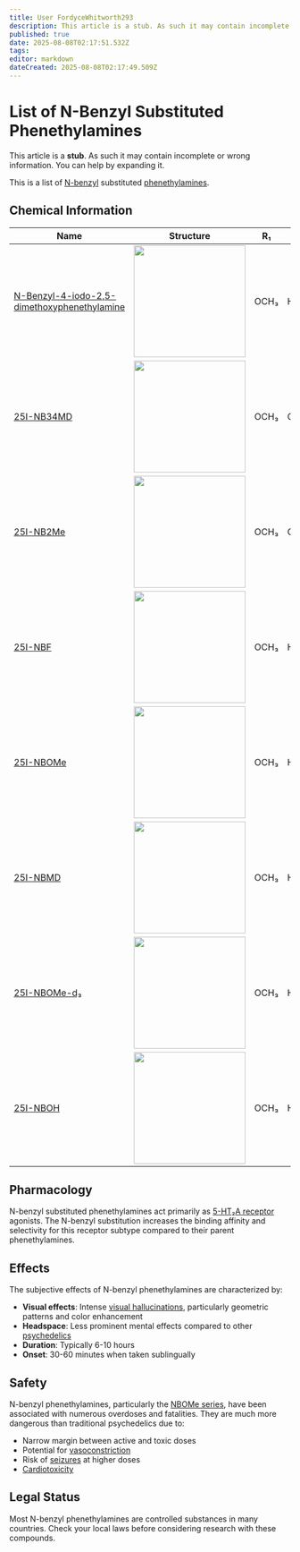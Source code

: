 ```yaml
---
title: User FordyceWhitworth293
description: This article is a stub. As such it may contain incomplete or wrong information. You can help by expanding it.
published: true
date: 2025-08-08T02:17:51.532Z
tags: 
editor: markdown
dateCreated: 2025-08-08T02:17:49.509Z
---
```


# List of N-Benzyl Substituted Phenethylamines

This article is a **stub**. As such it may contain incomplete or wrong information. You can help by expanding it.

This is a list of [N-benzyl](/en/n-benzyl) substituted [phenethylamines](/en/phenethylamines).

## Chemical Information

| Name | Structure | R₁ | R₂ | R₃ | R₄ | R₅ | RN |
|------|-----------|----|----|----|----|----|----|
| [N-Benzyl-4-iodo-2,5-dimethoxyphenethylamine](/en/n-benzyl-4-iodo-2,5-dimethoxyphenethylamine) | <img src="n-benzyl-4-iodo-2,5-dimethoxyphenethylamine.png" width="200"> | OCH₃ | H | OCH₃ | I | H | CH₂C₆H₅ |
| [25I-NB34MD](/en/25i-nb34md) | <img src="25i-nb34md.png" width="200"> | OCH₃ | CH₃ | OCH₃ | I | CH₃ | CH₂C₆H₅ |
| [25I-NB2Me](/en/25i-nb2me) | <img src="25i-nb2me.png" width="200"> | OCH₃ | CH₃ | OCH₃ | I | H | CH₂C₆H₅ |
| [25I-NBF](/en/25i-nbf) | <img src="25i-nbf.png" width="200"> | OCH₃ | H | OCH₃ | I | H | CH₂C₆H₄F |
| [25I-NBOMe](/en/25i-nbome) | <img src="25i-nbome.png" width="200"> | OCH₃ | H | OCH₃ | I | H | CH₂C₆H₄OCH₃ |
| [25I-NBMD](/en/25i-nbmd) | <img src="25i-nbmd.png" width="200"> | OCH₃ | H | OCH₃ | I | CH₃ | CH₂C₆H₄OCH₃ |
| [25I-NBOMe-d₃](/en/25i-nbome-d3) | <img src="25i-nbome-d3.png" width="200"> | OCH₃ | H | OCH₃ | I | H | CH₂C₆H₄OCD₃ |
| [25I-NBOH](/en/25i-nboh) | <img src="25i-nboh.png" width="200"> | OCH₃ | H | OCH₃ | I | H | CH₂C₆H₄OH |

## Pharmacology

N-benzyl substituted phenethylamines act primarily as [5-HT₂A receptor](/en/5-ht2a-receptor) agonists. The N-benzyl substitution increases the binding affinity and selectivity for this receptor subtype compared to their parent phenethylamines.

## Effects

The subjective effects of N-benzyl phenethylamines are characterized by:

- **Visual effects**: Intense [visual hallucinations](/en/visual-hallucinations), particularly geometric patterns and color enhancement
- **Headspace**: Less prominent mental effects compared to other [psychedelics](/en/psychedelics)
- **Duration**: Typically 6-10 hours
- **Onset**: 30-60 minutes when taken sublingually

## Safety

N-benzyl phenethylamines, particularly the [NBOMe series](/en/nbome-series), have been associated with numerous overdoses and fatalities. They are much more dangerous than traditional psychedelics due to:

- Narrow margin between active and toxic doses
- Potential for [vasoconstriction](/en/vasoconstriction)
- Risk of [seizures](/en/seizures) at higher doses
- [Cardiotoxicity](/en/cardiotoxicity)

## Legal Status

Most N-benzyl phenethylamines are controlled substances in many countries. Check your local laws before considering research with these compounds.